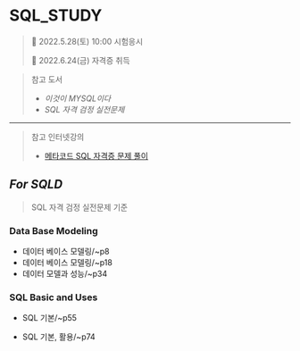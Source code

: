 #  SQL_STUDY

> :ticket: 2022.5.28(토) 10:00 시험응시 
>
> :star2: 2022.6.24(금) 자격증 취득

> 참고 도서
>
> - *이것이 MYSQL이다*
> - *SQL 자격 검정 실전문제*
>

--------------


> 참고 인터넷강의
>
> - [메타코드 SQL 자격증 문제 풀이](https://www.youtube.com/watch?v=8uP_E6SyiuM)

## *For SQLD* 

> SQL 자격 검정 실전문제 기준

### Data Base Modeling

- 데이터 베이스 모델링/~p8
- 데이터 베이스 모델링/~p18
- 데이터 모델과 성능/~p34

### SQL Basic and Uses

- SQL 기본/~p55

- SQL 기본, 활용/~p74
